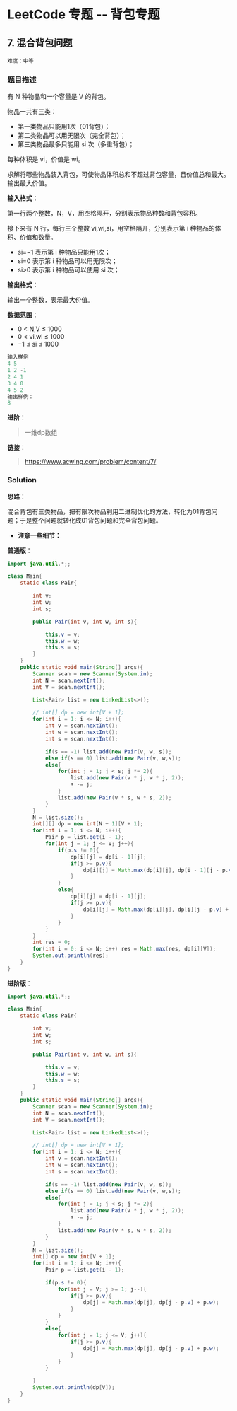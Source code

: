 # LeetCode 专题 -- 背包专题

## 7. 混合背包问题

`难度：中等`

### 题目描述

有 N 种物品和一个容量是 V 的背包。

物品一共有三类：

- 第一类物品只能用1次（01背包）；
- 第二类物品可以用无限次（完全背包）；
- 第三类物品最多只能用 si 次（多重背包）；

每种体积是 vi，价值是 wi。

求解将哪些物品装入背包，可使物品体积总和不超过背包容量，且价值总和最大。
输出最大价值。

**输入格式**：

第一行两个整数，N，V，用空格隔开，分别表示物品种数和背包容积。

接下来有 N 行，每行三个整数 vi,wi,si，用空格隔开，分别表示第 i 种物品的体积、价值和数量。

- si=−1 表示第 i 种物品只能用1次；
- si=0 表示第 i 种物品可以用无限次；
- si>0 表示第 i 种物品可以使用 si 次；

**输出格式**：

输出一个整数，表示最大价值。

**数据范围**：

- 0 < N,V ≤ 1000
- 0 < vi,wi ≤ 1000
- −1 ≤ si ≤ 1000

```matlab
输入样例
4 5
1 2 -1
2 4 1
3 4 0
4 5 2
输出样例：
8
```

**进阶**：

> 一维dp数组

**链接**：
> <https://www.acwing.com/problem/content/7/>

### Solution


**思路**：

混合背包有三类物品，把有限次物品利用二进制优化的方法，转化为01背包问题；于是整个问题就转化成01背包问题和完全背包问题。

- **注意一些细节：**

**普通版**：

```java
import java.util.*;;

class Main{
    static class Pair{

        int v;
        int w;
        int s;

        public Pair(int v, int w, int s){

            this.v = v;
            this.w = w;
            this.s = s;
        }
    }
    public static void main(String[] args){
        Scanner scan = new Scanner(System.in);
        int N = scan.nextInt();
        int V = scan.nextInt();

        List<Pair> list = new LinkedList<>();

        // int[] dp = new int[V + 1];
        for(int i = 1; i <= N; i++){
            int v = scan.nextInt();
            int w = scan.nextInt();
            int s = scan.nextInt();

            if(s == -1) list.add(new Pair(v, w, s));
            else if(s == 0) list.add(new Pair(v, w,s));
            else{
                for(int j = 1; j < s; j *= 2){
                    list.add(new Pair(v * j, w * j, 2));
                    s -= j;
                }
                list.add(new Pair(v * s, w * s, 2));
            }
        }
        N = list.size();
        int[][] dp = new int[N + 1][V + 1];
        for(int i = 1; i <= N; i++){
            Pair p = list.get(i - 1);
            for(int j = 1; j <= V; j++){
                if(p.s != 0){
                    dp[i][j] = dp[i - 1][j];
                    if(j >= p.v){
                        dp[i][j] = Math.max(dp[i][j], dp[i - 1][j - p.v] + p.w);
                    }
                }
                else{
                    dp[i][j] = dp[i - 1][j];
                    if(j >= p.v){
                        dp[i][j] = Math.max(dp[i][j], dp[i][j - p.v] + p.w);
                    }
                }
            }
        }
        int res = 0;
        for(int i = 0; i <= N; i++) res = Math.max(res, dp[i][V]);
        System.out.println(res);
    }
}
```

**进阶版**：

```java
import java.util.*;;

class Main{
    static class Pair{

        int v;
        int w;
        int s;

        public Pair(int v, int w, int s){

            this.v = v;
            this.w = w;
            this.s = s;
        }
    }
    public static void main(String[] args){
        Scanner scan = new Scanner(System.in);
        int N = scan.nextInt();
        int V = scan.nextInt();

        List<Pair> list = new LinkedList<>();

        // int[] dp = new int[V + 1];
        for(int i = 1; i <= N; i++){
            int v = scan.nextInt();
            int w = scan.nextInt();
            int s = scan.nextInt();

            if(s == -1) list.add(new Pair(v, w, s));
            else if(s == 0) list.add(new Pair(v, w,s));
            else{
                for(int j = 1; j < s; j *= 2){
                    list.add(new Pair(v * j, w * j, 2));
                    s -= j;
                }
                list.add(new Pair(v * s, w * s, 2));
            }
        }
        N = list.size();
        int[] dp = new int[V + 1];
        for(int i = 1; i <= N; i++){
            Pair p = list.get(i - 1);

            if(p.s != 0){
                for(int j = V; j >= 1; j--){
                    if(j >= p.v){
                        dp[j] = Math.max(dp[j], dp[j - p.v] + p.w);
                    }
                }
            }
            else{
                for(int j = 1; j <= V; j++){
                    if(j >= p.v){
                        dp[j] = Math.max(dp[j], dp[j - p.v] + p.w);
                    }
                }
            }

        }
        System.out.println(dp[V]);
    }
}
```

